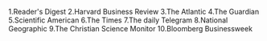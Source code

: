 1.Reader's Digest
2.Harvard Business Review
3.The Atlantic
4.The Guardian
5.Scientific American
6.The Times
7.The daily Telegram
8.National Geographic
9.The Christian Science Monitor
10.Bloomberg Businessweek